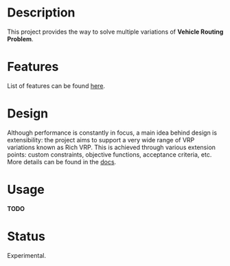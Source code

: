# Description

This project provides the way to solve multiple variations of **Vehicle Routing Problem**.


# Features

List of features can be found [here](https://github.com/reinterpretcat/vrp).


# Design

Although performance is constantly in focus, a main idea behind design is extensibility: the project
aims to support a very wide range of VRP variations known as Rich VRP. This is achieved through
various extension points: custom constraints, objective functions, acceptance criteria, etc.
More details can be found in the [docs](https://github.com/reinterpretcat/vrp).


# Usage

**TODO**


# Status

Experimental.